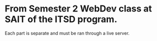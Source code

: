 # From Semester 2 WebDev class at SAIT of the ITSD program.

Each part is separate and must be ran through a live server.
